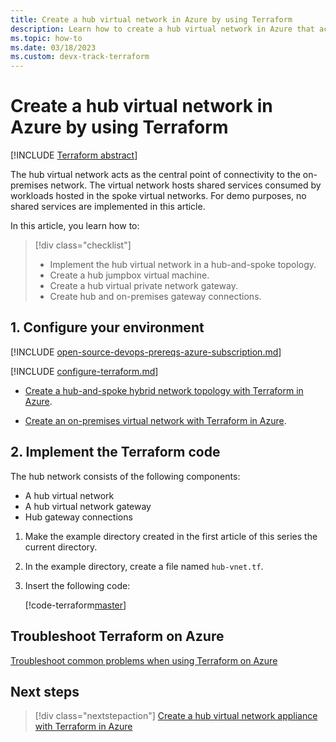 ```yaml
---
title: Create a hub virtual network in Azure by using Terraform
description: Learn how to create a hub virtual network in Azure that acts as a common connection point between other networks.
ms.topic: how-to
ms.date: 03/18/2023
ms.custom: devx-track-terraform
---
```


# Create a hub virtual network in Azure by using Terraform

[!INCLUDE [Terraform abstract](./includes/abstract.md)]

The hub virtual network acts as the central point of connectivity to the on-premises network. The virtual network hosts shared services consumed by workloads hosted in the spoke virtual networks. For demo purposes, no shared services are implemented in this article.

In this article, you learn how to:

> [!div class="checklist"]
> * Implement the hub virtual network in a hub-and-spoke topology.
> * Create a hub jumpbox virtual machine.
> * Create a hub virtual private network gateway.
> * Create hub and on-premises gateway connections.

## 1. Configure your environment

[!INCLUDE [open-source-devops-prereqs-azure-subscription.md](../includes/open-source-devops-prereqs-azure-subscription.md)]

[!INCLUDE [configure-terraform.md](includes/configure-terraform.md)]

- [Create a hub-and-spoke hybrid network topology with Terraform in Azure](./hub-spoke-introduction.md).

- [Create an on-premises virtual network with Terraform in Azure](./hub-spoke-on-prem.md).

## 2. Implement the Terraform code

The hub network consists of the following components:

- A hub virtual network
- A hub virtual network gateway
- Hub gateway connections

1. Make the example directory created in the first article of this series the current directory.

1. In the example directory, create a file named `hub-vnet.tf`.

1. Insert the following code:

    [!code-terraform[master](../../terraform_samples/quickstart/301-hub-spoke/hub-vnet.tf)]
    
## Troubleshoot Terraform on Azure

[Troubleshoot common problems when using Terraform on Azure](troubleshoot.md)

## Next steps

> [!div class="nextstepaction"] 
> [Create a hub virtual network appliance with Terraform in Azure](./hub-spoke-hub-nva.md)
